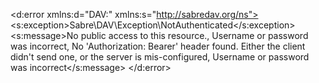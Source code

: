<?xml version="1.0" encoding="utf-8"?>
<d:error xmlns:d="DAV:" xmlns:s="http://sabredav.org/ns">
  <s:exception>Sabre\DAV\Exception\NotAuthenticated</s:exception>
  <s:message>No public access to this resource., Username or password was incorrect, No 'Authorization: Bearer' header found. Either the client didn't send one, or the server is mis-configured, Username or password was incorrect</s:message>
</d:error>
